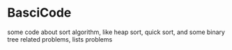 # BasciCode
some code about sort algorithm, like heap sort,  quick sort, and some  binary tree related  problems,  lists problems
